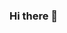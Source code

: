 ### Hi there 👋

<!--
**gameofhoas/gameofhoas** is a ✨ _special_ ✨
ôn lại những kiến thức hóa học của bạn ở đây



cùng khám phá những phép màu hóa học mới lạ nào
-->
